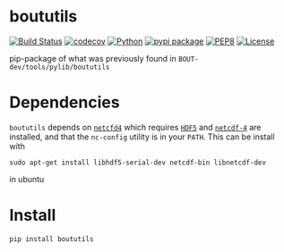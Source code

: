 # boututils

[![Build Status](https://travis-ci.org/boutproject/boututils.svg?branch=master)](https://travis-ci.org/boutproject/boututils.svg)
[![codecov](https://codecov.io/gh/boutproject/boututils/branch/master/graph/badge.svg)](https://codecov.io/gh/boutproject/boututils)
[![Python](https://img.shields.io/badge/python->=3.6-blue.svg)](https://www.python.org/)
[![pypi package](https://badge.fury.io/py/boututils.svg)](https://pypi.org/project/boututils/)
[![PEP8](https://img.shields.io/badge/code%20style-PEP8-brightgreen.svg)](https://www.python.org/dev/peps/pep-0008/)
[![License](https://img.shields.io/badge/license-LGPL--3.0-blue.svg)](https://github.com/boutproject/boututils/blob/master/LICENSE)

pip-package of what was previously found in 
`BOUT-dev/tools/pylib/boututils`

# Dependencies

`boututils` depends on 
[`netcfd4`](https://github.com/Unidata/netcdf4-python) which requires 
[`HDF5`](http://www.h5py.org) and 
[`netcdf-4`](https://github.com/Unidata/netcdf-c/releases) are 
installed, and that the `nc-config` utility is in your `PATH`. This 
can be install with 

```
sudo apt-get install libhdf5-serial-dev netcdf-bin libnetcdf-dev
```
 
in ubuntu

# Install

`pip install boututils`
